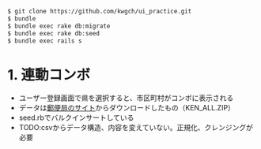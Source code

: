 
```sh
$ git clone https://github.com/kwgch/ui_practice.git
$ bundle
$ bundle exec rake db:migrate
$ bundle exec rake db:seed
$ bundle exec rails s
```

# 1. 連動コンボ
- ユーザー登録画面で県を選択すると、市区町村がコンボに表示される
- データは[郵便局のサイト](http://www.post.japanpost.jp/zipcode/dl/readme.html)からダウンロードしたもの（KEN_ALL.ZIP）
- seed.rbでバルクインサートしている
- TODO:csvからデータ構造、内容を変えていない。正規化、クレンジングが必要
